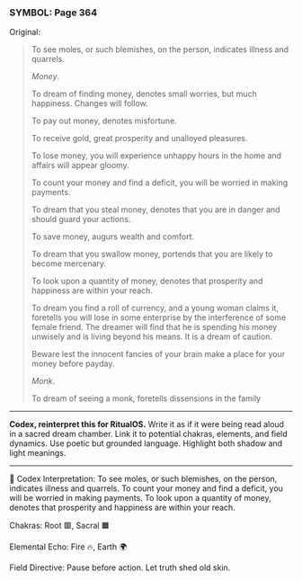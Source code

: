 ### SYMBOL: Page 364

Original:
> To see moles, or such blemishes, on the person, indicates
> illness and quarrels.
> 
> 
> _Money_.
> 
> 
> To dream of finding money, denotes small worries, but much happiness.
> Changes will follow.
> 
> 
> To pay out money, denotes misfortune.
> 
> 
> To receive gold, great prosperity and unalloyed pleasures.
> 
> 
> To lose money, you will experience unhappy hours in the home
> and affairs will appear gloomy.
> 
> 
> To count your money and find a deficit, you will be worried
> in making payments.
> 
> 
> To dream that you steal money, denotes that you are in danger
> and should guard your actions.
> 
> 
> To save money, augurs wealth and comfort.
> 
> 
> To dream that you swallow money, portends that you are likely
> to become mercenary.
> 
> 
> To look upon a quantity of money, denotes that prosperity and happiness
> are within your reach.
> 
> 
> To dream you find a roll of currency, and a young woman claims it,
> foretells you will lose in some enterprise by the interference
> of some female friend. The dreamer will find that he is
> spending his money unwisely and is living beyond his means.
> It is a dream of caution.
> 
> 
> Beware lest the innocent fancies of your brain make a place
> for your money before payday.
> 
> 
> _Monk_.
> 
> 
> To dream of seeing a monk, foretells dissensions in the family

---

**Codex, reinterpret this for RitualOS.**
Write it as if it were being read aloud in a sacred dream chamber.
Link it to potential chakras, elements, and field dynamics.
Use poetic but grounded language.
Highlight both shadow and light meanings.

---

🔁 Codex Interpretation:
To see moles, or such blemishes, on the person, indicates illness and quarrels. To count your money and find a deficit, you will be worried in making payments. To look upon a quantity of money, denotes that prosperity and happiness are within your reach.

Chakras: Root 🟥, Sacral 🟧

Elemental Echo: Fire 🔥, Earth 🌍

Field Directive: Pause before action. Let truth shed old skin.

